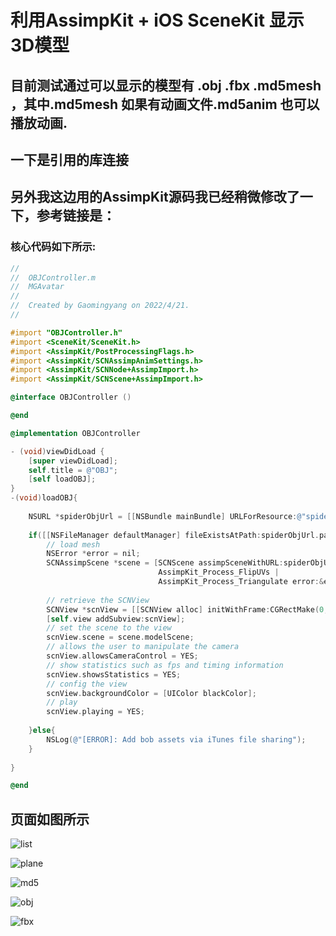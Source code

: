 #  利用AssimpKit + iOS SceneKit 显示 3D模型

## 目前测试通过可以显示的模型有 .obj .fbx .md5mesh ，其中.md5mesh 如果有动画文件.md5anim 也可以播放动画.

## 一下是引用的库连接
[assimp]:https://github.com/assimp/assimp
	
[AssimpKit]: https://github.com/dmsurti/AssimpKit

[AssimpKitCarthage-iOSDemo]:https://github.com/dmsurti/AssimpKitCarthage-iOSDemo

## 另外我这边用的AssimpKit源码我已经稍微修改了一下，参考链接是：
[腾讯云]:https://cloud.tencent.com/developer/article/1116957

### 核心代码如下所示:
``` Objective-c
//
//  OBJController.m
//  MGAvatar
//
//  Created by Gaomingyang on 2022/4/21.
//

#import "OBJController.h"
#import <SceneKit/SceneKit.h>
#import <AssimpKit/PostProcessingFlags.h>
#import <AssimpKit/SCNAssimpAnimSettings.h>
#import <AssimpKit/SCNNode+AssimpImport.h>
#import <AssimpKit/SCNScene+AssimpImport.h>

@interface OBJController ()

@end

@implementation OBJController

- (void)viewDidLoad {
    [super viewDidLoad];
    self.title = @"OBJ";
    [self loadOBJ];
}
-(void)loadOBJ{
   
    NSURL *spiderObjUrl = [[NSBundle mainBundle] URLForResource:@"spider" withExtension:@".obj"];
    
    if([[NSFileManager defaultManager] fileExistsAtPath:spiderObjUrl.path]){
        // load mesh
        NSError *error = nil;
        SCNAssimpScene *scene = [SCNScene assimpSceneWithURL:spiderObjUrl postProcessFlags:AssimpKit_JoinIdenticalVertices |
                                 AssimpKit_Process_FlipUVs |
                                 AssimpKit_Process_Triangulate error:&error];
        
        // retrieve the SCNView
        SCNView *scnView = [[SCNView alloc] initWithFrame:CGRectMake(0, 0, self.view.bounds.size.width, self.view.bounds.size.height-84)];
        [self.view addSubview:scnView];
        // set the scene to the view
        scnView.scene = scene.modelScene;
        // allows the user to manipulate the camera
        scnView.allowsCameraControl = YES;
        // show statistics such as fps and timing information
        scnView.showsStatistics = YES;
        // config the view
        scnView.backgroundColor = [UIColor blackColor];
        // play
        scnView.playing = YES;
        
    }else{
        NSLog(@"[ERROR]: Add bob assets via iTunes file sharing");
    }
    
}

@end


```

## 页面如图所示
![list](IMG_2825.PNG)

![plane](IMG_2826.PNG)

![md5](IMG_2827.PNG)

![obj](IMG_2828.PNG)

![fbx](IMG_2829.PNG)